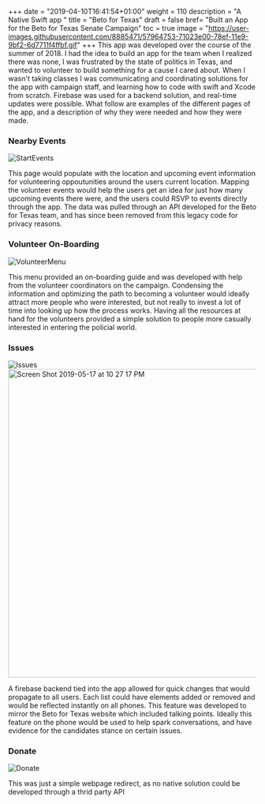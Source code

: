 +++
date = "2019-04-10T16:41:54+01:00"
weight = 110
description = "A Native Swift app "
title = "Beto for Texas"
draft = false
bref= "Built an App for the Beto for Texas Senate Campaign"
toc = true
image = "https://user-images.githubusercontent.com/8885471/57964753-71023e00-78ef-11e9-9bf2-6d7711f4ffbf.gif"
+++
This app was developed over the course of the summer of 2018. I had the idea to build an app for the team when I realized there was none, I was frustrated by the state of politics in Texas, and wanted to volunteer to build something for a cause I cared about. When I wasn't taking classes I was communicating and coordinating solutions for the app with campaign staff, and learning how to code with swift and Xcode from scratch. Firebase was used for a backend solution, and real-time updates were possible. What follow are examples of the different pages of the app, and a description of why they were needed and how they were made.

### Nearby Events
![StartEvents](https://user-images.githubusercontent.com/8885471/57964753-71023e00-78ef-11e9-9bf2-6d7711f4ffbf.gif)

This page would populate with the location and upcoming event information for volunteering oppoutunities around the users current location. Mapping the volunteer events would help the users get an idea for just how many upcoming events there were, and the users could RSVP to events directly through the app. The data was pulled through an API developed for the Beto for Texas team, and has since been removed from this legacy code for privacy reasons. 

### Volunteer On-Boarding
![VolunteerMenu](https://user-images.githubusercontent.com/8885471/57964754-71023e00-78ef-11e9-8cc2-66a7fb214977.gif)

This menu provided an on-boarding guide and was developed with help from the volunteer coordinators on the campaign. Condensing the information and optimizing the path to becoming a volunteer would ideally attract more people who were interested, but not really to invest a lot of time into looking up how the process works. Having all the resources at hand for the volunteers provided a simple solution to people more casually interested in entering the policial world.

### Issues
![Issues](https://user-images.githubusercontent.com/8885471/57964752-71023e00-78ef-11e9-9c4e-9e15b2b3f40f.gif)
<img width="625" alt="Screen Shot 2019-05-17 at 10 27 17 PM" src="https://user-images.githubusercontent.com/8885471/57965012-f3403180-78f2-11e9-9167-dc40c4c3becb.png">

A firebase backend tied into the app allowed for quick changes that would propagate to all users. Each list could have elements added or removed and would be reflected instantly on all phones. This feature was developed to mirror the Beto for Texas website which included talking points. Ideally this feature on the phone would be used to help spark conversations, and have evidence for the candidates stance on certain issues. 

### Donate
![Donate](https://user-images.githubusercontent.com/8885471/57964751-71023e00-78ef-11e9-9cca-cbc23253de14.gif)

This was just a simple webpage redirect, as no native solution could be developed through a thrid party API
